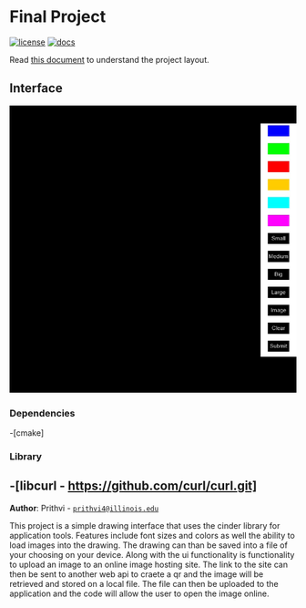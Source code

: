 # Final Project

[![license](https://img.shields.io/badge/license-MIT-green)](LICENSE)
[![docs](https://img.shields.io/badge/docs-yes-brightgreen)](docs/README.md)

Read [this document](https://cliutils.gitlab.io/modern-cmake/chapters/basics/structure.html) to understand the project
layout.

## Interface
![Interface](https://github.com/CS126SP20/final-project-earthy1024/blob/master/assets/UI.jpg)

### Dependencies
-[cmake]
### Library
-[libcurl - https://github.com/curl/curl.git]
---
**Author**: Prithvi - [`prithvi4@illinois.edu`](mailto:prithvi4@illinois.edu)
 
This project is a simple drawing interface that uses the cinder library for application tools.
Features include font sizes and colors as well the ability to load images into the drawing.
The drawing can than be saved into a file of your choosing on your device.
Along with the ui functionality is functionality to upload an image to an online image hosting site.
The link to the site can then be sent to another web api to craete a qr and the image will be retrieved and stored on a local file.
The file can then be uploaded to the application and the code will allow the user to open the image online.


 
